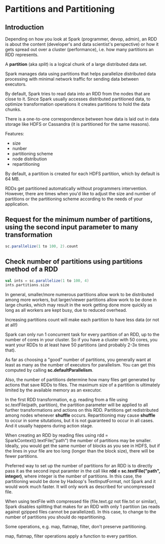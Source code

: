 # Partitions and Partitioning
## Introduction
Depending on how you look at Spark (programmer, devop, admin), an RDD is about the content (developer's and data scientist's perspective) or how it gets spread out over a cluster (performance), i.e. how many partitions an RDD represents.

A **partition** (aka *split*) is a logical chunk of a large distributed data set.

Spark manages data using partitions that helps parallelize distributed data processing with minimal network traffic for sending data between executors.

By default, Spark tries to read data into an RDD from the nodes that are close to it. Since Spark usually accesses distributed partitioned data, to optimize transformation operations it creates partitions to hold the data chunks.

There is a one-to-one correspondence between how data is laid out in data storage like HDFS or Cassandra (it is partitioned for the same reasons).

Features:
- size
- nunber
- partitioning scheme
- node distribution
- repartitioning

By default, a partition is created for each HDFS partition, which by default is 64 MB.

RDDs get partitioned automatically without programmers intervention. However, there are times when you'd like to adjust the size and number of partitions or the partitioning scheme according to the needs of your application.

## Request for the minimum number of partitions, using the second input parameter to many transformation
```scala
sc.parallelize(1 to 100, 2).count
```

## Check number of partitions using **partitions** method of a RDD
```scala
val ints = sc.parallelize(1 to 100, 4)
ints.partitions.size
```

In general, smaller/more numerous partitions allow work to be distributed among more workers, but larger/viewer partitions allow work to be done in large chunks, which may result in the work getting done more quickly as long as all workers are kept busy, due to reduced overhead.

Increasing partitions count will make each partition to have less data (or not at all!)

Spark can only run 1 concurrent task for every partition of an RDD, up to the number of cores in your cluster. So if you have a cluster with 50 cores, you want your RDDs to at least have 50 partitions (and probably 2-3x times that).

As far as choosing a "good" number of partitions, you generally want at least as many as the number of executors for parallelism. You can get this computed by calling
**sc.defaultParallelism**.

Also, the number of partitions determine how many files get generated by actions that save RDDs to files. The maximum size of a partition is ultimately limited by the available memory as an executor.

In the first RDD transformation, e.g. reading from a file using sc.textFile(path, partition), the partition parameter will be applied to all further transformations and actions on this RDD. Partitions get redistributed among nodes whenever **shuffle** occurs. Repartitioning may cause **shuffle** to occur in some situtations, but it is not guaranteed to occur in all cases. And it usually happens during action stage.

When creating an RDD by reading files using rdd = SparkContext().textFile("path") the number of partitions may be smaller. Ideally, you would get the same number of blocks as you see in HDFS, but if the lines in your file are too long (longer than the block size), there will be fewer partitions.

Preferred way to set up the number of partitions for an RDD is to directly pass it as the second input paramter in the call like **rdd = sc.textFile("path", integer)**, where integer is the number of partitions. In this case, the partitioning would be done by Hadoop's TextInputFormat, not Spark and it would work much faster. It will only work as described for uncompressed file.

When using textFile with compressed file (file.text.gz not file.txt or similar), Spark disables splitting that makes for an RDD with only 1 partition (as reads against gzipped files cannot be parallelized). In this case, to change to the number of partitions you should do repartitioning.

Some operations, e.g. map, flatmap, filter, don't preserve partitioning.

map, flatmap, filter operations apply a function to every partition.

